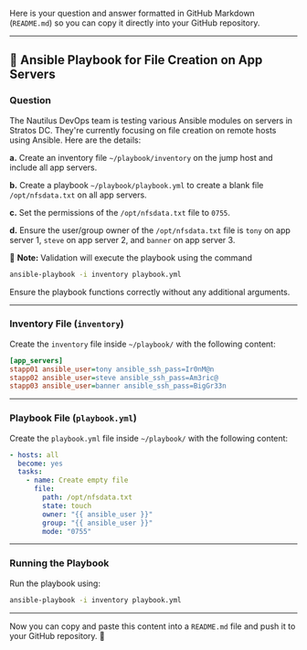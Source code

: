 Here is your question and answer formatted in GitHub Markdown (`README.md`) so you can copy it directly into your GitHub repository.

---

## **📘 Ansible Playbook for File Creation on App Servers**

### **Question**
The Nautilus DevOps team is testing various Ansible modules on servers in Stratos DC. They're currently focusing on file creation on remote hosts using Ansible. Here are the details:

**a.** Create an inventory file `~/playbook/inventory` on the jump host and include all app servers.  

**b.** Create a playbook `~/playbook/playbook.yml` to create a blank file `/opt/nfsdata.txt` on all app servers.  

**c.** Set the permissions of the `/opt/nfsdata.txt` file to `0755`.  

**d.** Ensure the user/group owner of the `/opt/nfsdata.txt` file is `tony` on app server 1, `steve` on app server 2, and `banner` on app server 3.  

📌 **Note:** Validation will execute the playbook using the command  
```sh
ansible-playbook -i inventory playbook.yml
```
Ensure the playbook functions correctly without any additional arguments.

---

### **Inventory File (`inventory`)**
Create the `inventory` file inside `~/playbook/` with the following content:

```ini
[app_servers]
stapp01 ansible_user=tony ansible_ssh_pass=Ir0nM@n
stapp02 ansible_user=steve ansible_ssh_pass=Am3ric@
stapp03 ansible_user=banner ansible_ssh_pass=BigGr33n
```

---

### **Playbook File (`playbook.yml`)**
Create the `playbook.yml` file inside `~/playbook/` with the following content:

```yaml
- hosts: all
  become: yes
  tasks:
    - name: Create empty file
      file:
        path: /opt/nfsdata.txt
        state: touch
        owner: "{{ ansible_user }}"
        group: "{{ ansible_user }}"
        mode: "0755"
```

---

### **Running the Playbook**
Run the playbook using:  

```sh
ansible-playbook -i inventory playbook.yml
```

---

Now you can copy and paste this content into a `README.md` file and push it to your GitHub repository. 🚀
